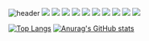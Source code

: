 ![header](https://capsule-render.vercel.app/api?type=waving&color=auto&height=300&section=header&fontSize=90)
<img
  src="https://img.shields.io/badge/HTML5-E34F26?style=flat-square&logo=HTML5&logoColor=white"
/>
<img
  src="https://img.shields.io/badge/CSS-1572B6?style=flat-square&logo=CSS3&logoColor=white"
/>
<img
  src="https://img.shields.io/badge/Javascript-F7DF1E?style=flat-square&logo=Javascript&logoColor=white"
/>
<img
  src="https://img.shields.io/badge/Typescript-3178C6?style=flat-square&logo=Typescript&logoColor=white"
/>
<img
  src="https://img.shields.io/badge/Python-3776AB?style=flat-square&logo=Python&logoColor=white"
/>
<img
  src="https://img.shields.io/badge/Django-092E20?style=flat-square&logo=Django&logoColor=white"
/>
<img
  src="https://img.shields.io/badge/React-61DAFB?style=flat-square&logo=React&logoColor=white"
/>
<img
  src="https://img.shields.io/badge/Vue.js-4FC08D?style=flat-square&logo=Vue.js&logoColor=white"
/>
<img
  src="https://img.shields.io/badge/Git-F05032?style=flat-square&logo=Git&logoColor=white"
/>
<img
  src="https://img.shields.io/badge/Github-181717?style=flat-square&logo=Github&logoColor=white"
/>

[![Top Langs](https://github-readme-stats.vercel.app/api/top-langs/?username=swoo1226&layout=compact)](https://github.com/swoo1226/github-readme-stats)
[![Anurag's GitHub stats](https://github-readme-stats.vercel.app/api?username=swoo1226&show_icons=true)](https://github.com/swoo1226/github-readme-stats)
